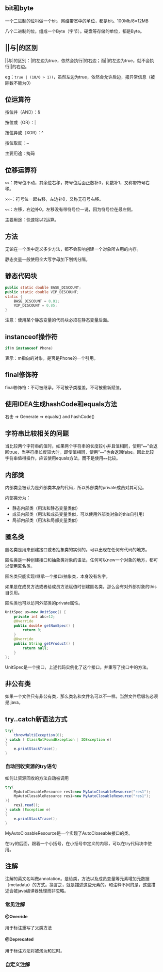 ## bit和byte

一个二进制的位叫做一个bit，网络带宽中的单位，都是bit。100Mb/8=12MB

八个二进制的位，组成一个Byte（字节）。硬盘等存储的单位，都是Byte。



## ||与|的区别

||与|的区别：|的左边为true，依然会执行|的右边；而||的左边为true，就不会执行||的右边。

eg：`true | (10/0 > 1))`，虽然左边为true，依然会允许后边，报异常信息（被除数不能为0）



## 位运算符

按位并（AND）：&

按位或（OR）：|

按位异或（XOR）：^

按位取反：~

主要用途：掩码



## 位移运算符

`>>`：符号位不动，其余位右移，符号位后面正数补0，负数补1，又称带符号右移。

`>>>`：符号位一起右移，左边补0，又称无符号右移。

`<<`：左移，右边补0。左移没有带符号位一说，因为符号位在最左侧。

主要用途：快速除以2运算。 



## 方法

无论在一个类中定义多少方法，都不会影响创建一个对象所占用的内存。

静态变量一般使用全大写字母加下划线分隔。



## 静态代码块

```java
public static double BASE_DISCOUNT;
public static double VIP_DISCOUNT;
static {
    BASE_DISCOUNT = 0.01;
    VIP_DISCOUNT = 0.85;
}
```

注意：使用某个静态变量的代码块必须在静态变量后面。



## instanceof操作符

```java
if(m instanceof Phone)
```

表示：m指向的对象，是否是Phone的一个引用。



## final修饰符

final修饰符：不可被继承，不可被子类覆盖，不可被重新赋值。



## 使用IDEA生成hashCode和equals方法

右击 => Generate => equals() and hashCode()



## 字符串比较相关的问题

当比较两个字符串的值时，如果两个字符串的长度较小并且值相同，使用“`==`”会返回true，当字符串长度较大时，即使值相同，使用“`==`”也会返回false。因此比较字符串值得操作，应该使用equals方法，而不是使用`==`比较。



## 内部类

内部类会被认为是外部类本身的代码，所以外部类的private成员对其可见。

内部类分为：

- 静态内部类（用法和静态变量类似）
- 成员内部类（用法和成员变量类似，可以使用外部类对象的this自引用）
- 局部内部类（用法和局部变量类似）



## 匿名类

匿名类是用来创建接口或者抽象类的实例的，可以出现在任何有代码的地方。

匿名类是一种创建接口和抽象类对象的语法，任何可以new一个对象的地方，都可以使用匿名类。

匿名类只能实现/继承一个接口/抽象类，本身没有名字。

如果是在成员方法或者给成员方法赋值时创建匿名类，那么会有对外部对象的this自引用。

匿名类也可以访问外部类的private属性。 

```java
UnitSpec us=new UnitSpec() {
    private int abc=12;
    @Override
    public double getNumSpec() {
        return 0;
    }
    @Override
    public String getProduct() {
        return null;
    }
};
```

UnitSpec是一个接口，上述代码实例化了这个接口，并重写了接口中的方法。

 

## 非公有类

如果一个文件只有非公有类，那么类名和文件名可以不一样。当然文件后缀名必须是.java。

 

## try..catch新语法方式

```java
try{
	throwMultiException(0);
} catch ( ClassNotFoundException | IOException e)
{
	e.printStackTrace();
}
```

### 自动回收资源的try语句

如何让资源回收的方法自动被调用

```java
try(
	MyAutoClosableResource res1=new MyAutoClosableResource("res1");
	MyAutoClosableResource res1=new MyAutoClosableResource("res1");
){
	res1.read();
} catch (Exception e)
{
	e.printStackTrace();
}
```

MyAutoClosableResource是一个实现了AutoCloseable接口的类。

在try的后面，跟着一个小括号，在小括号中定义的内容，可以在try代码块中使用。



## 注解

注解的英文名叫做annotation。是给类，方法以及成员变量等元素增加元数据（metadata）的方式。换言之，就是描述这些元素的。和注释不同的是，这些描述会被java编译器处理而非忽略。

### 常见注解

#### @Override

用于标注重写了父类方法

#### @Deprecated

用于标注方法将被淘汰和过时。

### 自定义注解

